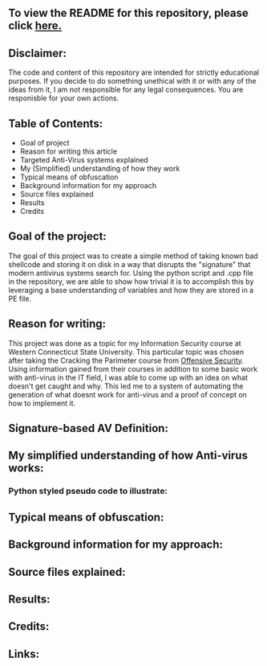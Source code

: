 ## To view the README for this repository, please click [here.][1]
 
## Disclaimer:
 
The code and content of this repository are intended for strictly educational purposes. If you decide to do something unethical with it or with any of the ideas from it, I am not responsible for any legal consequences. You are responisble for your own actions.
 
## Table of Contents:
 
- Goal of project
- Reason for writing this article
- Targeted Anti-Virus systems explained
- My (Simplified) understanding of how they work
- Typical means of obfuscation
- Background information for my approach
- Source files explained
- Results
- Credits

## Goal of the project:

The goal of this project was to create a simple method of taking known bad shellcode and storing it on disk in a way that disrupts the "signature" that modern antivirus systems search for. Using the python script and .cpp file in the repository, we are able to show how trivial it is to accomplish this by leveraging a base understanding of variables and how they are stored in a PE file.

## Reason for writing:

This project was done as a topic for my Information Security course at Western Connecticut State University. This particular topic was chosen after taking the Cracking the Parimeter course from [Offensive Security]. Using information gained from their courses in addition to some basic work with anti-virus in the IT field, I was able to come up with an idea on what doesn't get caught and why. This led me to a system of automating the generation of what doesnt work for anti-virus and a proof of concept on how to implement it. 

## Signature-based AV Definition:

## My simplified understanding of how Anti-virus works:

### Python styled pseudo code to illustrate:

## Typical means of obfuscation:

## Background information for my approach:

## Source files explained:

## Results:

## Credits:

## Links:
[1]: https://www.github.com/jakehomb/Antivirus_Flaws/blob/master/README.md
[Offensive Security]: https://www.offensive-security.com
